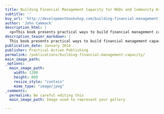 ```yaml
---
title: Building Financial Management Capacity for NGOs and Community Organizations
subtitle: ''
buy_url: 'http://developmentbookshop.com/building-financial-management-capacity-for-ngos-and-community-organizations'
author: 'John Cammack'
description_html: |
  <p>This book presents practical ways to build financial management capacity in an international development context, although much of it applies to any non-profit organization <a href="http://developmentbookshop.com/building-financial-management-capacity-for-ngos-and-community-organizations"><img width="106" height="159" align="left" alt="" src="http://www.johncammack.net/userfiles/Building&#32;financial&#32;management&#32;capacity&#32;cover&#32;Jan&#32;2014(1).jpg" /></a>. It describes good practice in the specific tasks of financial management &ndash; for example, planning and budgeting and financial controls, and gives examples of how groups and organizations build their own capacity. It considers what leadership teams can do to guide their organization&rsquo;s longer-term direction and improve governance. It explains other financial management aspects such as building reserves that can be built into an organization&rsquo;s structure to make it sustainable.</p><p>Building Financial Management Capacity should be read by programme staff and managers of non-government organizations, larger community-based organizations (CBOs), and charities, as well as for large NGOs and donors working with their partner NGOs and CBOs. The content can also be used in training courses, and university and college courses for international development workers.</p><p><a target="_blank" href="http://developmentbookshop.com/building-financial-management-capacity-for-ngos-and-community-organizations">Further details/buy&nbsp;at Practical Action Publishing</a> For online discount&nbsp;and a <em>further exclusive 10% discount </em>enter the code <strong>CAMM2012</strong> on the order form. Paperback/softback &pound;14.36. &nbsp;<strong><a href="http://developmentbookshop.com/cammack-special-offer" target="_blank">Special offer: buy all three Practical Action Books for &pound;30</a></strong>.</p><p>Also available through online booksellers</p><h3>Endorsements:</h3><blockquote><p>A deficit in financial management capacity is common in NGOs, and there  is not much well developed literature on the subject. John Cammack is a  well-recognized author in the area of finance management of  non-profits. This book has a lot to offer and suggests ways of  developing capacity. John has pulled it off once again.  Congratulations!</p><cite>Sanjay Patra, Executive Director, Financial Management Service Foundation</cite></blockquote><blockquote><p>John Cammack&rsquo;s excellent book will serve as an invaluable resource for  teachers, graduate students and practitioners of sound financial  management for civil society organizations. This compact manual provides  NGOs and small community organizations with capacity building measures that will allow for sustained growth in challenging circumstances.</p><cite>Professor Susan H. Perry, The American University of Paris</cite></blockquote><blockquote><p>Cammack&rsquo;s professionalism and extensive experience blends perfectly  with his innate ability to be a powerful communicator. His writing is  very much a dynamic dialogue between the practitioner eager to implement  and the mentor providing both tools and vision.<br />This book is an excellent, innovative tool which I would certainly  recommend not only to NGOs but also to UN Specialised Agencies, academia  and the private sector. This book was an absolute pleasure to read; if  other training tools had even half of Cammack&rsquo;s style, learning would  turn into practice with much greater ease and impact.</p><cite>Isabella Rae, Senior Programmes Manager, Gorta-Freedom from Hunger Council of Ireland</cite></blockquote><blockquote><p>John Cammack&rsquo;s clear style of presenting complex ideas and the use of  jargon-free language differentiates his book from other technical  financial management resources. The book succeeds in providing an  excellent framework of progressive stages to attain the &ldquo;Nirvana&rdquo; state  of financial sustainability and impact. <br />Building Financial Capacity explains the importance of &ldquo;hard&rdquo; aspects of  financial accountability such as developing robust financial systems  and implementing transparent financial processes. But the essence of  this book is John&rsquo;s ability to emphasize and highlight &ldquo;soft&rdquo; issues.  The case studies and practical examples illustrate the influence of  organizational culture and human resource capacities on ensuring high  quality financial management.</p><cite>Gopal Rao, Director, Skills for South Sudan</cite></p></blockquote><p>Further details at Practical Action Publishing or online publishers. Paperback/softback £14.36</p>
description_teaser_markdown: |
  This book presents practical ways to build financial management capacity in an international development context, although much of it applies to any non-profit organization. It gives examples of how groups and organizations build their own capacity. It considers what leadership teams can do to guide their organization’s longer-term direction and improve governance and it describes other financial management aspects that can be built into an organization’s structure to make it more sustainable.
publication_date: January 2014
publisher: Practical Action Publishing
permalink: /publications/building-financial-management-capacity/
main_image_path: 
_options:
  main_image_path:
    width: 1200
    height: 800
    resize_style: "contain"
    mime_type: "image/jpeg"
_comments:
  permalink: Be careful editing this
  main_image_path: Image used to represent your gallery

---
```

